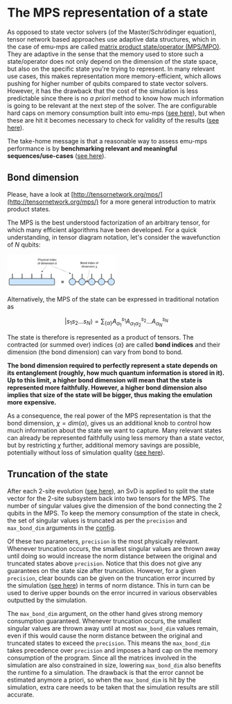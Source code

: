 # The MPS representation of a state
As opposed to state vector solvers (of the Master/Schrödinger equation), tensor network based approaches use adaptive data structures, which in the case of emu-mps are called [matrix product state/operator (MPS/MPO)](http://tensornetwork.org/mps/). They are adaptive in the sense that the memory used to store such a state/operator does not only depend on the dimension of the state space, but also on the specific state you're trying to represent. In many relevant use cases, this makes representation more memory-efficient, which allows pushing for higher number of qubits compared to state vector solvers. However, it has the drawback that the cost of the simulation is less predictable since there is no _a priori_ method to know how much information is going to be relevant at the next step of the solver. The are configurable hard caps on memory consumption built into emu-mps ([see here](../resource_estimation.md)), but when these are hit it becomes necessary to check for validity of the results ([see here](../convergence.md)).

The take-home message is that a reasonable way to assess emu-mps performance is by __benchmarking relevant and meaningful sequences/use-cases__ ([see here](../../benchmarks/index.md)).

## Bond dimension
Please, have a look at [http://tensornetwork.org/mps/](http://tensornetwork.org/mps/) for a more general introduction to matrix product states.

The MPS is the best understood factorization of an arbitrary tensor, for which many efficient algorithms have been developed. For a quick understanding, in tensor diagram notation, let's consider the wavefunction of $N$ qubits:

<img src="./images/mps_bond_dimension.png" width="50%" style="background-color:white;">

Alternatively, the MPS of the state can be expressed in traditional notation as

$$
|s_1 s_2\dots s_N\rangle = \sum_{\{\alpha\}}A^{s_1}_{\alpha_1}A^{s_2}_{\alpha_1\alpha_2}\dots A^{s_N}_{\alpha_N}
$$

The state is therefore is represented as a product of tensors. The contracted (or summed over) indices $\{\alpha\}$ are called __bond indices__ and their dimension (the bond dimension) can vary from bond to bond.

__The bond dimension required to perfectly represent a state depends on its entanglement (roughly, how much quantum information is stored in it). Up to this limit, a higher bond dimension will mean that the state is represented more faithfully. However, a higher bond dimension also implies that size of the state will be bigger, thus making the emulation more expensive.__

As a consequence, the real power of the MPS representation is that the bond dimension, $\chi= dim(\alpha)$, gives us an additional knob to control how much information about the state we want to capture. Many relevant states can already be represented faithfully using less memory than a state vector, but by restricting $\chi$ further, additional memory savings are possible, potentially without loss of simulation quality ([see here](../convergence.md)).

## Truncation of the state

After each 2-site evolution ([see here](../tdvp.md)), an SvD is applied to split the state vector for the 2-site subsystem back into two tensors for the MPS. The number of singular values give the dimension of the bond connecting the 2 qubits in the MPS. To keep the memory consumption of the state in check, the set of singular values is truncated as per the `precision` and `max_bond_dim` arguments in the [config](../config.md).

Of these two parameters, `precision` is the most physically relevant. Whenever truncation occurs, the smallest singular values are thrown away until doing so would increase the norm distance between the original and truncated states above `precision`. Notice that this does not give any guarantees on the state size after truncation. However, for a given `precision`, clear bounds can be given on the truncation error incurred by the simulation ([see here](../errors.md)) in terms of norm distance. This in turn can be used to derive upper bounds on the error incurred in various observables outputted by the simulation.

The `max_bond_dim` argument, on the other hand gives strong memory consumption guaranteed. Whenever truncation occurs, the smallest singular values are thrown away until at most `max_bond_dim` values remain, even if this would cause the norm distance between the original and truncated states to exceed the `precision`. This means the `max_bond_dim` takes precedence over `precision` and imposes a hard cap on the memory consumption of the program. Since all the matrices involved in the simulation are also constrained in size, lowering `max_bond_dim` also benefits the runtime fo a simulation. The drawback is that the error cannot be estimated anymore a priori, so when the `max_bond_dim` is hit by the simulation, extra care needs to be taken that the simulation results are still accurate.
